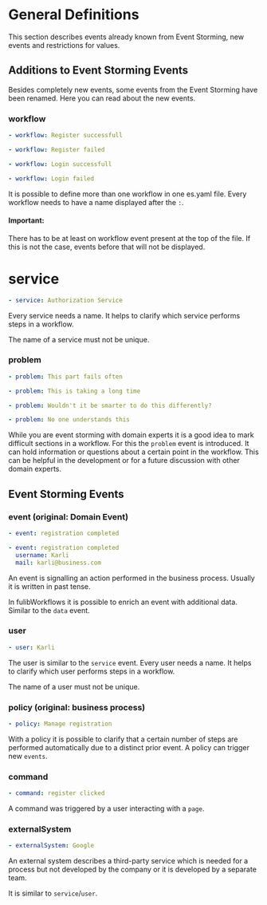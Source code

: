 # General Definitions
This section describes events already known from Event Storming, new events and restrictions for values.

## Additions to Event Storming Events
Besides completely new events, some events from the Event Storming have been renamed.
Here you can read about the new events.

### workflow
```yaml
- workflow: Register successfull

- workflow: Register failed

- workflow: Login successfull

- workflow: Login failed
```

It is possible to define more than one workflow in one es.yaml file.
Every workflow needs to have a name displayed after the `:`.

#### Important:
There has to be at least on workflow event present at the top of the file.
If this is not the case, events before that will not be displayed.

# service
```yaml
- service: Authorization Service
```
Every service needs a name. It helps to clarify which service performs steps in a workflow.

The name of a service must not be unique.

### problem
```yaml
- problem: This part fails often

- problem: This is taking a long time

- problem: Wouldn't it be smarter to do this differently?

- problem: No one understands this
```

While you are event storming with domain experts it is a good idea to mark difficult sections in a workflow.
For this the `problem` event is introduced. It can hold information or questions about a certain point in the workflow.
This can be helpful in the development or for a future discussion with other domain experts.

## Event Storming Events
### event (original: Domain Event)
```yaml
- event: registration completed

- event: registration completed
  username: Karli
  mail: karli@business.com
```
An event is signalling an action performed in the business process.
Usually it is written in past tense.

In fulibWorkflows it is possible to enrich an event with additional data. Similar to the `data` event.

### user
```yaml
- user: Karli
```
The user is similar to the `service` event.
Every user needs a name. It helps to clarify which user performs steps in a workflow.

The name of a user must not be unique.

### policy (original: business process)
```yaml
- policy: Manage registration
```
With a policy it is possible to clarify that a certain number of steps are performed automatically due to a distinct prior event.
A policy can trigger new `events`.

### command
```yaml
- command: register clicked
```
A command was triggered by a user interacting with a `page`.

### externalSystem
```yaml
- externalSystem: Google
```
An external system describes a third-party service which is needed for a process but not developed by the company or it is
developed by a separate team.

It is similar to `service`/`user`.
